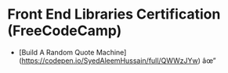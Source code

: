 # Front End Libraries Certification (FreeCodeCamp)

- [Build A Random Quote Machine]
(https://codepen.io/SyedAleemHussain/full/QWWzJYw) âœ”
